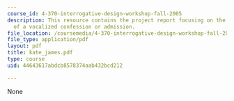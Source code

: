 ```yaml
---
course_id: 4-370-interrogative-design-workshop-fall-2005
description: This resource contains the project report focusing on the act of utterance
  of a vocalized confession or admission.
file_location: /coursemedia/4-370-interrogative-design-workshop-fall-2005/44643617abdcb8578374aab432bcd212_kate_james.pdf
file_type: application/pdf
layout: pdf
title: kate_james.pdf
type: course
uid: 44643617abdcb8578374aab432bcd212

---
```

None